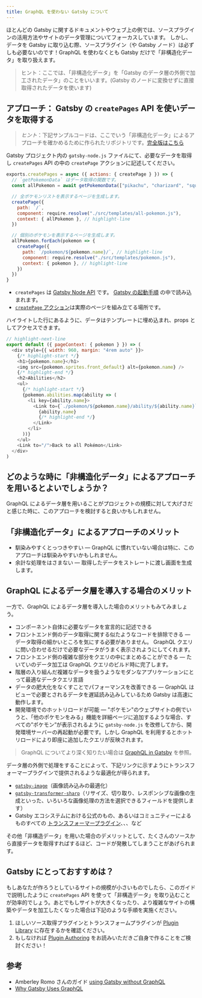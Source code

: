 ```yaml
---
title: GraphQL を使わない Gatsby について
---
```


ほとんどの Gatsby に関するドキュメントやウェブ上の例では、ソースプラグインの活用方法やサイトのデータ管理についてフォーカスしています。 しかし、データを Gatsby に取り込む際、ソースプラグイン（や Gatsby ノード）は必ずしも必要ないのです！GraphQL を使わなくとも Gatsby だけで「非構造化データ」を取り扱えます。

> ヒント：ここでは、「非構造化データ」を「Gatsby のデータ層の外側で加工されたデータ」のことをいいます。(Gatsby のノードに変換せずに直接取得されたデータを使います)

## アプローチ： Gatsby の `createPages` API を使いデータを取得する

> _ヒント_：下記サンプルコードは、ここでいう「非構造化データ」によるアプローチを確かめるために作られたリポジトリです。[完全版はこちら](https://github.com/jlengstorf/gatsby-with-unstructured-data)

Gatsby プロジェクト内の `gatsby-node.js` ファイルにて、必要なデータを取得し `createPages` API の中の `createPage` アクションに記述してください。

```javascript:title=gatsby-node.js
exports.createPages = async ({ actions: { createPage } }) => {
  // `getPokemonData` はデータ取得の関数です。
  const allPokemon = await getPokemonData(["pikachu", "charizard", "squirtle"])

  // 全ポケモンリストを表示するページを生成します。
  createPage({
    path: `/`,
    component: require.resolve("./src/templates/all-pokemon.js"),
    context: { allPokemon }, // highlight-line
  })

  // 個別のポケモンを表示するページを生成します。
  allPokemon.forEach(pokemon => {
    createPage({
      path: `/pokemon/${pokemon.name}/`, // highlight-line
      component: require.resolve("./src/templates/pokemon.js"),
      context: { pokemon }, // highlight-line
    })
  })
}
```

- `createPages` は [Gatsby Node API](/docs/node-apis/#createPages) です。 [Gatsby の起動手順](/docs/gatsby-lifecycle-apis/#bootstrap-sequence) の中で読み込まれます。
- [`createPage` アクション](/docs/actions/#createPage)は実際のページを組み立てる場所です。

ハイライトした行にあるように、データはテンプレートに埋め込まれ、props としてアクセスできます。

```jsx:title=/src/templates/pokemon.js
// highlight-next-line
export default ({ pageContext: { pokemon } }) => (
  <div style={{ width: 960, margin: "4rem auto" }}>
    {/* highlight-start */}
    <h1>{pokemon.name}</h1>
    <img src={pokemon.sprites.front_default} alt={pokemon.name} />
    {/* highlight-end */}
    <h2>Abilities</h2>
    <ul>
      {/* highlight-start */}
      {pokemon.abilities.map(ability => (
        <li key={ability.name}>
          <Link to={`./pokemon/${pokemon.name}/ability/${ability.name}`}>
            {ability.name}
            {/* highlight-end */}
          </Link>
        </li>
      ))}
    </ul>
    <Link to="/">Back to all Pokémon</Link>
  </div>
)
```

## どのような時に「非構造化データ」によるアプローチを用いるとよいでしょうか？

GraphQL によるデータ層を用いることがプロジェクトの規模に対して大げさだと感じた時に、このアプローチを検討すると良いかもしれません。

## 「非構造化データ」によるアプローチのメリット

- 馴染みやすくとっつきやすい — GraphQL に慣れていない場合は特に、このアプローチは馴染みやすいかもしれません。
- 余計な処理をはさまない — 取得したデータをストレートに渡し画面を生成します。

## GraphQL によるデータ層を導入する場合のメリット

一方で、GraphQL によるデータ層を導入した場合のメリットもみてみましょう。

- コンポーネント自体に必要なデータを宣言的に記述できる
- フロントエンド側のデータ取得に関する似たようなコードを排除できる — データ取得の細かいところを気にする必要がありません。 GraphQL クエリに問い合わせるだけで必要なデータがうまく表示されようにしてくれます。
- フロントエンド側の複雑な部分をクエリの中にまとめることができる — たいていのデータ加工は GraphQL クエリのビルド時に完了します。
- 階層の入り組んだ複雑なデータを扱うようなモダンなアプリケーションにとって最適なデータクエリ言語
- データの肥大化をなくすことでパフォーマンスを改善できる — GraphQL はビューで必要とされるデータを遅延読み込みしているため Gatsby は高速に動作します。
- 開発環境でのホットリロードが可能 — "ポケモン"のウェブサイトの例でいうと、「他のポケモンをみる」機能を詳細ページに追加するような場合、すべての”ポケモン”が表示されるように `gatsby-node.js` を改修してから、開発環境サーバーの再起動が必要です。しかし GraphQL を利用するとホットリロードにより即座に追加したクエリが反映されます。

> GraphQL についてより深く知りたい場合は [GraphQL in Gatsby](/docs/querying-with-graphql/) を参照。

データ層の外側で処理をすることによって、下記リンクに示すようにトランスフォーマープラグインで提供されるような最適化が得られます。

- [`gatsby-image`](https://github.com/gatsbyjs/gatsby/tree/master/packages/gatsby-image)（画像読み込みの最適化）
- [`gatsby-transformer-sharp`](https://github.com/gatsbyjs/gatsby/tree/master/packages/gatsby-transformer-sharp)（リサイズ、切り取り、レスポンシブな画像の生成といった、いろいろな画像処理の方法を選択できるフィールドを提供します）
- Gatsby エコシステムにおける公式のもの、あるいはコミュニティーによるものすべての [トランスフォーマープラグイン](/plugins/?=transformer)、、、など

その他「非構造データ」を用いた場合のデメリットとして、たくさんのソースから直接データを取得すればするほど、コードが発散してしまうことがあげられます。

## Gatsby にとっておすすめは？

もしあなたが作ろうとしているサイトの規模が小さいものでしたら、このガイドで説明したように `createPages` API を使って「非構造データ」を取り込むことが効率的でしょう。あとでもしサイトが大きくなったり、より複雑なサイトの構築やデータを加工したくなった場合は下記のような手順を実施ください。

1.  ほしいソース取得プラグインとトランスフォームプラグインが [Plugin Library](/plugins/) に存在するかを確認ください。
2.  もしなければ [Plugin Authoring](/docs/creating-plugins/) をお読みいただきご自身で作ることをご検討ください！

## 参考

- Amberley Romo さんのガイド [using Gatsby without GraphQL](/blog/2018-10-25-using-gatsby-without-graphql/)
- [Why Gatsby Uses GraphQL](/docs/why-gatsby-uses-graphql/)
